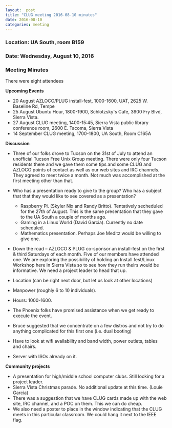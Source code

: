 ```yaml
---
layout:  post
title: "CLUG meeting 2016-08-10 minutes"
date: 2016-08-10
categories: meeting
---
```

### Location: UA South, room B159

### Date: Wednesday, August 10, 2016

### Meeting Minutes

There were eight attendees

**Upcoming Events**

 * 20 August AZLOCO/PLUG install-fest, 1000-1600, UAT, 2625 W. Baseline Rd, Tempe
 * 25 August Ubuntu Hour, 1800-1900, Schlotzsky's Cafe, 3900 Fry Blvd, Sierra Vista.
 * 27 August CLUG meeting, 1400-15:45, Sierra Vista public library conference room, 2600 E. Tacoma, Sierra Vista
 * 14 September CLUG meeting, 1700-1800, UA South, Room C165A
 
**Discussion**

 * Three of our folks drove to Tucson on the 31st of July to attend an unofficial Tucson Free Unix Group meeting.  There were only four Tucson residents there and we gave them some tips and some CLUG and AZLOCO points of contact as well as our web sites and IRC channels.  They agreed to meet twice a month.  Not much was accomplished at the first meeting other than that.
 * Who has a presentation ready to give to the group?  Who has a subject that that they would like to see covered as a presentation?
 
   * Raspberry Pi. (Skyler Nix and Randy Britto).  Tentatively secheduled for the 27th of August.  This is the same presentation that they gave to the UA South a couple of months ago.
   * Gaming in a Linux World (David Garcia).  Currently no date scheduled.
   * Mathematics presentation.  Perhaps Joe Meditz would be willing to give one.
 *  Down the road – AZLOCO & PLUG co-sponsor an install-fest on the first & third Saturdays of each month.  Five of our members have attended one.  We are exploring the possibility of holding an Install fest/Linux Workshop here in Sierra Vista so to see how they run theirs would be informative.  We need a project leader to head that up.
 
   * Location (can be right next door, but let us look at other locations)
   * Manpower (roughly 6 to 10 individuals).  
   * Hours: 1000-1600.
   * The Phoenix folks have promised assistance when we get ready to execute the event.
   * Bruce suggested that we concentrate on a few distros and not try to do anything complicated for this first one (i.e. dual booting)
   * Have to look at wifi availability and band width, power outlets, tables and chairs.
   * Server with ISOs already on it.

**Community projects**

 * A presentation for high/middle school computer clubs.  Still looking for a project leader.
 * Sierra Vista Christmas parade.  No additional update at this time.  (Louie Garcia)
 * There was a suggestion that we have CLUG cards made up with the web site, IRC channel, and a POC on them.  This we can do cheap. 
 * We also need a poster to place in the window indicating that the CLUG meets in this particular classroom.  We could hang it next to the IEEE flag.
  
